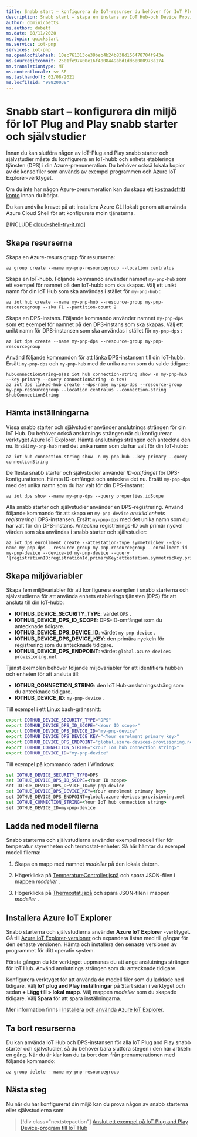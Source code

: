 ```yaml
---
title: Snabb start – konfigurera de IoT-resurser du behöver för IoT Plug and Play | Microsoft Docs
description: Snabb start – skapa en instans av IoT Hub-och Device Provisioning-tjänsten som ska användas med IoT-Plug and Play snabb starter och självstudier.
author: dominicbetts
ms.author: dobett
ms.date: 08/11/2020
ms.topic: quickstart
ms.service: iot-pnp
services: iot-pnp
ms.openlocfilehash: 10ec761313ce39beb4b24b838d156478704f943e
ms.sourcegitcommit: 2501fe97400e16f4008449abd1dd6e000973a174
ms.translationtype: MT
ms.contentlocale: sv-SE
ms.lasthandoff: 02/08/2021
ms.locfileid: "99820038"
---
```

# <a name="quickstart---set-up-your-environment-for-the-iot-plug-and-play-quickstarts-and-tutorials"></a>Snabb start – konfigurera din miljö för IoT Plug and Play snabb starter och självstudier

Innan du kan slutföra någon av IoT-Plug and Play snabb starter och självstudier måste du konfigurera en IoT-hubb och enhets etablerings tjänsten (DPS) i din Azure-prenumeration. Du behöver också lokala kopior av de konsolfiler som används av exempel programmen och Azure IoT Explorer-verktyget.

Om du inte har någon Azure-prenumeration kan du skapa ett [kostnadsfritt konto](https://azure.microsoft.com/free/?WT.mc_id=A261C142F) innan du börjar.

Du kan undvika kravet på att installera Azure CLI lokalt genom att använda Azure Cloud Shell för att konfigurera moln tjänsterna.

[!INCLUDE [cloud-shell-try-it.md](../../includes/cloud-shell-try-it.md)]

## <a name="create-the-resources"></a>Skapa resurserna

Skapa en Azure-resurs grupp för resurserna:

```azurecli-interactive
az group create --name my-pnp-resourcegroup --location centralus
```

Skapa en IoT-hubb. Följande kommando använder namnet `my-pnp-hub` som ett exempel för namnet på den IoT-hubb som ska skapas. Välj ett unikt namn för din IoT Hub som ska användas i stället för `my-pnp-hub` :

```azurecli-interactive
az iot hub create --name my-pnp-hub --resource-group my-pnp-resourcegroup --sku F1 --partition-count 2
```

Skapa en DPS-instans. Följande kommando använder namnet `my-pnp-dps` som ett exempel för namnet på den DPS-instans som ska skapas. Välj ett unikt namn för DPS-instansen som ska användas i stället för `my-pnp-dps` :

```azurecli-interactive
az iot dps create --name my-pnp-dps --resource-group my-pnp-resourcegroup
```

Använd följande kommandon för att länka DPS-instansen till din IoT-hubb. Ersätt `my-pnp-dps` och `my-pnp-hub` med de unika namn som du valde tidigare:

```azurecli-interactive
hubConnectionString=$(az iot hub connection-string show -n my-pnp-hub --key primary --query connectionString -o tsv)
az iot dps linked-hub create --dps-name my-pnp-dps --resource-group my-pnp-resourcegroup --location centralus --connection-string $hubConnectionString
```

## <a name="retrieve-the-settings"></a>Hämta inställningarna

Vissa snabb starter och självstudier använder anslutnings strängen för din IoT Hub. Du behöver också anslutnings strängen när du konfigurerar verktyget Azure IoT Explorer. Hämta anslutnings strängen och anteckna den nu. Ersätt `my-pnp-hub` med det unika namn som du har valt för din IoT-hubb:

```azurecli-interactive
az iot hub connection-string show -n my-pnp-hub --key primary --query connectionString
```

De flesta snabb starter och självstudier använder *ID-omfånget* för DPS-konfigurationen. Hämta ID-omfånget och anteckna det nu. Ersätt `my-pnp-dps` med det unika namn som du har valt för din DPS-instans:

```azurecli-interactive
az iot dps show --name my-pnp-dps --query properties.idScope
```

Alla snabb starter och självstudier använder en DPS-registrering. Använd följande kommando för att skapa en `my-pnp-device` *enskild enhets registrering* i DPS-instansen. Ersätt `my-pnp-dps` med det unika namn som du har valt för din DPS-instans. Anteckna registrerings-ID och primär nyckel värden som ska användas i snabb starter och självstudier:

```azurecli-interactive
az iot dps enrollment create --attestation-type symmetrickey --dps-name my-pnp-dps --resource-group my-pnp-resourcegroup --enrollment-id my-pnp-device --device-id my-pnp-device --query '{registrationID:registrationId,primaryKey:attestation.symmetricKey.primaryKey}'
```

## <a name="create-environment-variables"></a>Skapa miljövariabler

Skapa fem miljövariabler för att konfigurera exemplen i snabb starterna och självstudierna för att använda enhets etablerings tjänsten (DPS) för att ansluta till din IoT-hubb:

* **IOTHUB_DEVICE_SECURITY_TYPE**: värdet `DPS` .
* **IOTHUB_DEVICE_DPS_ID_SCOPE**: DPS-ID-omfånget som du antecknade tidigare.
* **IOTHUB_DEVICE_DPS_DEVICE_ID**: värdet `my-pnp-device` .
* **IOTHUB_DEVICE_DPS_DEVICE_KEY**: den primära nyckeln för registrering som du antecknade tidigare.
* **IOTHUB_DEVICE_DPS_ENDPOINT**: värdet `global.azure-devices-provisioning.net`

Tjänst exemplen behöver följande miljövariabler för att identifiera hubben och enheten för att ansluta till:

* **IOTHUB_CONNECTION_STRING**: den IoT Hub-anslutningssträng som du antecknade tidigare.
* **IOTHUB_DEVICE_ID**: `my-pnp-device` .

Till exempel i ett Linux bash-gränssnitt:

```bash
export IOTHUB_DEVICE_SECURITY_TYPE="DPS"
export IOTHUB_DEVICE_DPS_ID_SCOPE="<Your ID scope>"
export IOTHUB_DEVICE_DPS_DEVICE_ID="my-pnp-device"
export IOTHUB_DEVICE_DPS_DEVICE_KEY="<Your enrolment primary key>"
export IOTHUB_DEVICE_DPS_ENDPOINT="global.azure-devices-provisioning.net"
export IOTHUB_CONNECTION_STRING="<Your IoT hub connection string>"
export IOTHUB_DEVICE_ID="my-pnp-device"
```

Till exempel på kommando raden i Windows:

```cmd
set IOTHUB_DEVICE_SECURITY_TYPE=DPS
set IOTHUB_DEVICE_DPS_ID_SCOPE=<Your ID scope>
set IOTHUB_DEVICE_DPS_DEVICE_ID=my-pnp-device
set IOTHUB_DEVICE_DPS_DEVICE_KEY=<Your enrolment primary key>
set IOTHUB_DEVICE_DPS_ENDPOINT=global.azure-devices-provisioning.net
set IOTHUB_CONNECTION_STRING=<Your IoT hub connection string>
set IOTHUB_DEVICE_ID=my-pnp-device
```

## <a name="download-the-model-files"></a>Ladda ned modell filerna

Snabb starterna och självstudierna använder exempel modell filer för temperatur styrenheten och termostat-enheter. Så här hämtar du exempel modell filerna:

1. Skapa en mapp med namnet *modeller* på den lokala datorn.

1. Högerklicka på [TemperatureController.jspå](https://raw.githubusercontent.com/Azure/opendigitaltwins-dtdl/master/DTDL/v2/samples/TemperatureController.json) och spara JSON-filen i mappen *modeller* .

1. Högerklicka på [Thermostat.jspå](https://raw.githubusercontent.com/Azure/opendigitaltwins-dtdl/master/DTDL/v2/samples/Thermostat.json) och spara JSON-filen i mappen *modeller* .

## <a name="install-the-azure-iot-explorer"></a>Installera Azure IoT Explorer

Snabb starterna och självstudierna använder **Azure IoT Explorer** -verktyget. Gå till [Azure IoT Explorer-versioner](https://github.com/Azure/azure-iot-explorer/releases) och expandera listan med till gångar för den senaste versionen. Hämta och installera den senaste versionen av programmet för ditt operativ system.

Första gången du kör verktyget uppmanas du att ange anslutnings strängen för IoT Hub. Använd anslutnings strängen som du antecknade tidigare.

Konfigurera verktyget för att använda de modell filer som du laddade ned tidigare. Välj **IoT plug and Play inställningar** på Start sidan i verktyget och sedan **+ Lägg till > lokal mapp**. Välj mappen *modeller* som du skapade tidigare. Välj **Spara** för att spara inställningarna.

Mer information finns i [Installera och använda Azure IoT Explorer](howto-use-iot-explorer.md).

## <a name="remove-the-resources"></a>Ta bort resurserna

Du kan använda IoT Hub och DPS-instansen för alla IoT Plug and Play snabb starter och självstudier, så du behöver bara slutföra stegen i den här artikeln en gång. När du är klar kan du ta bort dem från prenumerationen med följande kommando:

```azurecli-interactive
az group delete --name my-pnp-resourcegroup
```

## <a name="next-steps"></a>Nästa steg

Nu när du har konfigurerat din miljö kan du prova någon av snabb starterna eller självstudierna som:

> [!div class="nextstepaction"]
> [Anslut ett exempel på IoT Plug and Play Device-program till IoT Hub](quickstart-connect-device.md)
